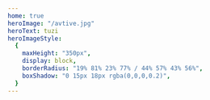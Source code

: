 ```yaml
---
home: true
heroImage: "/avtive.jpg"
heroText: tuzi
heroImageStyle:
  {
    maxHeight: "350px",
    display: block,
    borderRadius: "19% 81% 23% 77% / 44% 57% 43% 56%",
    boxShadow: "0 15px 18px rgba(0,0,0,0.2)",
  }
---
```

